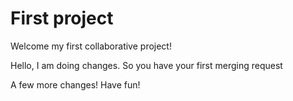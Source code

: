 # First project

Welcome my first collaborative project!

Hello,
I am doing changes.
So you have your first merging request

A few more changes!
Have fun!
